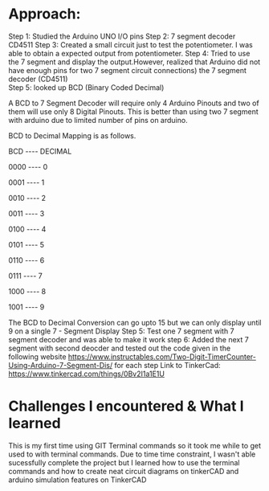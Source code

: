 
# Approach: 
Step 1: Studied the Arduino UNO I/O pins 
Step 2: 7 segment decoder CD4511
Step 3: Created a small circuit just to test the potentiometer. I was able to obtain a expected output from potentiometer.
Step 4: Tried to use the 7 segment and display the output.However, realized that Arduino did not have enough pins for two 7 segment circuit connections) the 7 segment decoder (CD4511)  
Step 5: looked up BCD (Binary Coded Decimal)

A BCD to 7 Segment Decoder will require only 4 Arduino Pinouts and two of them will use only 8 Digital Pinouts. This is better than using two 7 segment with arduino due to limited number of pins on arduino. 

BCD to Decimal Mapping is as follows.

BCD ---- DECIMAL

0000 ---- 0

0001 ---- 1

0010 ---- 2

0011 ---- 3

0100 ---- 4

0101 ---- 5

0110 ---- 6

0111 ---- 7

1000 ---- 8

1001 ---- 9

The BCD to Decimal Conversion can go upto 15 but we can only display until  9  on a single 7 - Segment Display
Step 5: Test one 7 segment with 7 segment decoder and was able to make it work 
step 6: Added the next 7 segment with second deocder and tested out the code given in the following website https://www.instructables.com/Two-Digit-TimerCounter-Using-Arduino-7-Segment-Dis/ for each step 
Link to TinkerCad: https://www.tinkercad.com/things/0Bv2I1a1E1U
# Challenges I encountered  & What I learned 
This is my first time using GIT Terminal commands so it took me while to get used to with terminal commands. Due to time time constraint, I wasn't able sucessfully complete the project but I learned how to use the terminal commands and how to create neat circuit diagrams on tinkerCAD and arduino simulation features on TinkerCAD
